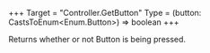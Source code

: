 +++
Target = "Controller.GetButton"
Type = (button: CastsToEnum<Enum.Button>) => boolean
+++

Returns whether or not Button is being pressed.